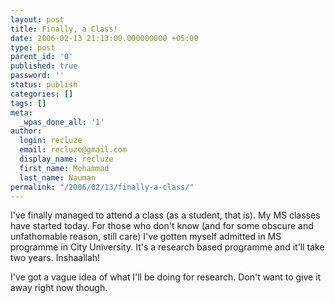 ```yaml
---
layout: post
title: Finally, a Class!
date: 2006-02-13 21:13:00.000000000 +05:00
type: post
parent_id: '0'
published: true
password: ''
status: publish
categories: []
tags: []
meta:
  _wpas_done_all: '1'
author:
  login: recluze
  email: recluze@gmail.com
  display_name: recluze
  first_name: Mohammad
  last_name: Nauman
permalink: "/2006/02/13/finally-a-class/"
---
```

I've finally managed to attend a class (as a student, that is). My MS classes have started today. For those who don't know (and for some obscure and unfathomable reason, still care) I've gotten myself admitted in MS programme in City University. It's a research based programme and it'll take two years. Inshaallah!

I've got a vague idea of what I'll be doing for research. Don't want to give it away right now though.

